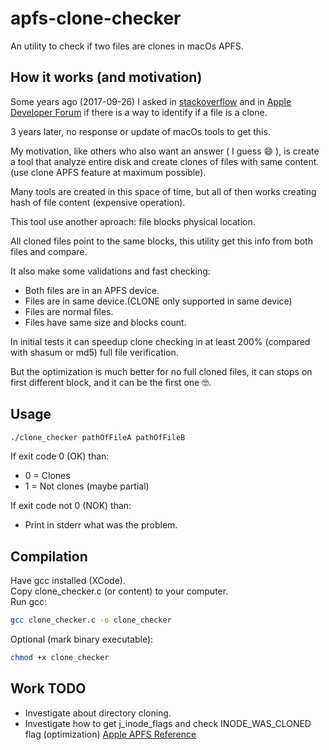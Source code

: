 # apfs-clone-checker
An utility to check if two files are clones in macOs APFS.


## How it works (and motivation)

Some years ago (2017-09-26) I asked in [stackoverflow](https://stackoverflow.com/questions/46417747/apple-file-system-apfs-check-if-file-is-a-clone-on-terminal-shell) and in [Apple Developer Forum](https://developer.apple.com/forums/thread/81100) if there is a way to identify if a file is a clone.

3 years later, no response or update of macOs tools to get this.

My motivation, like others who also want an answer ( I guess :smile: ), is create a tool that analyze entire disk and create clones of files with same content. (use clone APFS feature at maximum possible).

Many tools are created in this space of time, but all of then works creating hash of file content (expensive operation).

This tool use another aproach: file blocks physical location.

All cloned files point to the same blocks, this utility get this info from both files and compare.

It also make some validations and fast checking:
* Both files are in an APFS device.
* Files are in same device.(CLONE only supported in same device)
* Files are normal files.
* Files have same size and blocks count.

In initial tests it can speedup clone checking in at least 200% (compared with shasum or md5) full file verification.

But the optimization is much better for no full cloned files, it can stops on first different block, and it can be the first one :nerd_face:.

## Usage
```.sh
./clone_checker pathOfFileA pathOfFileB
```
If exit code 0 (OK) than:
* 0 = Clones
* 1 = Not clones (maybe partial)

If exit code not 0 (NOK) than:
* Print in stderr what was the problem.

## Compilation
Have gcc installed (XCode).<br>
Copy clone_checker.c (or content) to your computer.<br>
Run gcc:
```.sh
gcc clone_checker.c -o clone_checker
```
Optional (mark binary executable):
```.sh
chmod +x clone_checker
```

## Work TODO
* Investigate about directory cloning.
* Investigate how to get j_inode_flags and check INODE_WAS_CLONED flag (optimization) [Apple APFS Reference](https://developer.apple.com/support/downloads/Apple-File-System-Reference.pdf)
